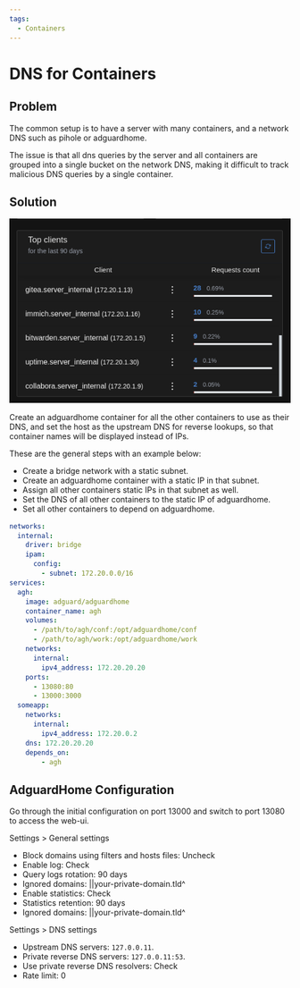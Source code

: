 ```yaml
---
tags:
  - Containers
---
```


# DNS for Containers

## Problem

The common setup is to have a server with many containers, and a network DNS such as pihole or adguardhome.

The issue is that all dns queries by the server and all containers are grouped into a single bucket on the network DNS, making it difficult to track malicious DNS queries by a single container.

## Solution

![Container DNS](images/container_dns.png)

Create an adguardhome container for all the other containers to use as their DNS, and set the host as the upstream DNS for reverse lookups, so that container names will be displayed instead of IPs.

These are the general steps with an example below:

- Create a bridge network with a static subnet.
- Create an adguardhome container with a static IP in that subnet.
- Assign all other containers static IPs in that subnet as well.
- Set the DNS of all other containers to the static IP of adguardhome.
- Set all other containers to depend on adguardhome.

```yaml
networks:
  internal:
    driver: bridge
    ipam:
      config:
        - subnet: 172.20.0.0/16
services:
  agh:
    image: adguard/adguardhome
    container_name: agh
    volumes:
      - /path/to/agh/conf:/opt/adguardhome/conf
      - /path/to/agh/work:/opt/adguardhome/work
    networks:
      internal:
        ipv4_address: 172.20.20.20
    ports:
      - 13080:80
      - 13000:3000
  someapp:
    networks:
      internal:
        ipv4_address: 172.20.0.2
    dns: 172.20.20.20
    depends_on:
        - agh
```

## AdguardHome Configuration

Go through the initial configuration on port 13000 and switch to port 13080 to access the web-ui.

Settings > General settings

- Block domains using filters and hosts files: Uncheck
- Enable log: Check
- Query logs rotation: 90 days
- Ignored domains: ||your-private-domain.tld^
- Enable statistics: Check
- Statistics retention: 90 days
- Ignored domains: ||your-private-domain.tld^

Settings > DNS settings

- Upstream DNS servers: `127.0.0.11`.
- Private reverse DNS servers: `127.0.0.11:53`.
- Use private reverse DNS resolvers: Check
- Rate limit: 0
